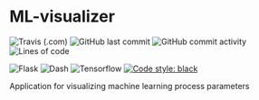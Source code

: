 # ML-visualizer
![Travis (.com)](https://img.shields.io/travis/com/eqtstv/ML-visualizer?style=flat-square)
![GitHub last commit](https://img.shields.io/github/last-commit/eqtstv/ML-visualizer?style=flat-square)
![GitHub commit activity](https://img.shields.io/github/commit-activity/m/eqtstv/ML-visualizer?style=flat-square)
![Lines of code](https://img.shields.io/tokei/lines/github/eqtstv/ML-visualizer?style=flat-square)


![Flask](https://img.shields.io/badge/flask-1.1.2-blue?style=flat-square)
![Dash](https://img.shields.io/badge/plotly-dash-e4f5f2?style=flat-square)
![Tensorflow](https://img.shields.io/badge/tensorflow-2.3.1-orange?style=flat-square)
<a href="https://github.com/psf/black"><img alt="Code style: black" src="https://img.shields.io/badge/code%20style-black-000000.svg"></a>

Application for visualizing machine learning process parameters
